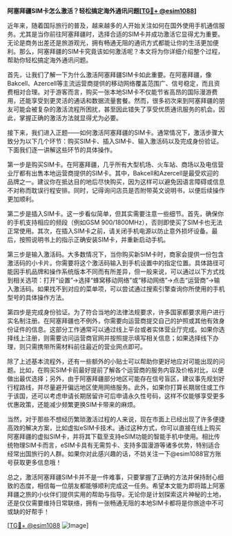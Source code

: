 **阿塞拜疆SIM卡怎么激活？轻松搞定海外通讯问题[[TG💪+ @esim1088](https://t.me/s/esim1088)]**

近年来，随着国际旅行的普及，越来越多的人开始关注如何在国外使用手机通信服务。尤其是当你前往阿塞拜疆时，选择合适的SIM卡并成功激活它显得尤为重要。无论是商务出差还是旅游观光，拥有畅通无阻的通讯方式都能让你的生活更加便利。那么，阿塞拜疆的SIM卡究竟该如何激活呢？本文将为你详细介绍整个过程，帮助你轻松搞定海外通讯问题。

首先，让我们了解一下为什么激活阿塞拜疆SIM卡如此重要。在阿塞拜疆，像Bakcell、Azercell等主流运营商提供的移动网络覆盖范围广、信号稳定，而且资费相对合理。对于游客而言，购买一张本地SIM卡不仅能节省高昂的国际漫游费用，还能享受到更灵活的通话和数据流量套餐。然而，很多初次来到阿塞拜疆的朋友可能会被复杂的激活流程所困扰，甚至因此错失了享受优质通讯服务的机会。因此，掌握正确的激活方法就显得尤为必要。

接下来，我们进入正题——如何激活阿塞拜疆的SIM卡。通常情况下，激活步骤大致分为以下几个环节：购买SIM卡、插入SIM卡、输入激活码以及完成身份验证。下面我们逐一讲解这些环节的具体操作。

第一步是购买SIM卡。在阿塞拜疆，几乎所有大型机场、火车站、商场以及电信营业厅都有出售本地运营商提供的SIM卡。其中，Bakcell和Azercell是最受欢迎的品牌之一。建议你在抵达目的地后尽快购买，因为这样可以避免因语言障碍或信息不对称而耽误行程安排。同时，记得询问店员是否附带英文说明书，以便后续操作更加顺利。

第二步是插入SIM卡。这一步看似简单，但其实需要注意一些细节。首先，确保你的手机支持相应的频段（例如GSM 900/1800MHz），否则即使买了SIM卡也无法正常使用。其次，在插入SIM卡之前，请关闭手机电源以防止意外损坏设备。最后，按照说明书上的指示正确安装SIM卡，并重新启动手机。

第三步是输入激活码。大多数情况下，当你购买新SIM卡时，商家会提供一份包含激活码的小卡片。你需要将这个激活码输入到手机设置中的指定位置。具体路径可能因手机品牌和操作系统版本不同而有所差异，但一般来说，可以通过以下方式找到相关选项：打开“设置”→选择“蜂窝移动网络”或“移动网络”→点击“运营商”→输入激活码。如果找不到对应的菜单项，可以尝试通过搜索引擎查询你所使用的手机型号的具体操作方法。

第四步是完成身份验证。为了符合当地的法律法规要求，许多国家都要求用户进行实名制注册。在阿塞拜疆也不例外，你需要向运营商提交自己的护照或其他有效身份证件的信息。这部分工作通常可以通过线上平台或者实体营业厅完成。如果你选择线上注册，则需要访问运营商官网并按照提示填写相关信息；如果选择线下办理，则只需携带所需材料前往最近的营业网点即可。

除了上述基本流程外，还有一些额外的小贴士可以帮助你更好地应对可能出现的问题。比如，在购买SIM卡前最好提前了解各个运营商的服务内容及价格对比，以便做出最优选择；另外，由于阿塞拜疆部分地区可能存在信号盲区，建议事先规划好行程路线，并尽量避开偏远地区使用网络服务。此外，如果你打算长期居住或工作于该国，还可以考虑申请长期居留许可后申请永久性号码，这样不仅能够享受更多优惠政策，还能减少频繁更换SIM卡带来的麻烦。

当然，对于那些不想经历繁琐激活过程的人来说，现在市面上已经出现了许多便捷高效的解决方案，比如虚拟eSIM卡技术。通过这种方式，你可以直接在线上购买阿塞拜疆的虚拟SIM卡，并将其下载至支持eSIM功能的智能手机中使用。相比传统物理SIM卡而言，eSIM卡具有无需剪卡、支持多国漫游等诸多优势，特别适合经常出国旅行的人群。如果你对此感兴趣的话，不妨关注一下@esim1088官方账号获取更多信息哦！

总之，激活阿塞拜疆SIM卡并不是一件难事，只要掌握了正确的方法并保持耐心细致的态度，相信每一位朋友都能够顺利完成这一任务。希望本文能为即将踏上阿塞拜疆之旅的小伙伴们提供实用的帮助与指导。无论你是计划探索这片神秘的土地，还是仅仅需要维持日常联络，拥有一张畅通无阻的本地SIM卡都将是你旅途中不可或缺的好帮手！

[[TG💪+ @esim1088](https://t.me/s/esim1088) ![Image](https://i.postimg.cc/4NQfJmqS/Snipaste-2025-05-13-00-14-12.png)]